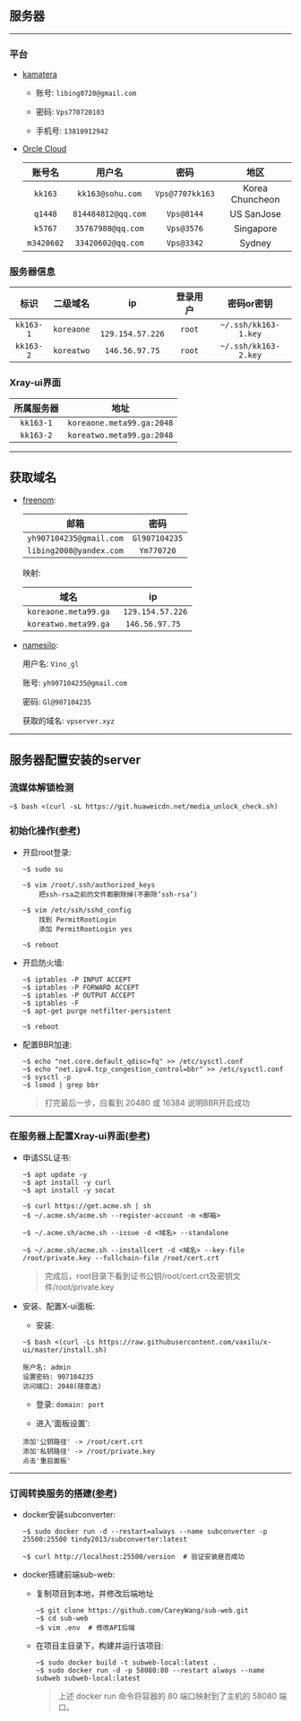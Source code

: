 ## 服务器

- - -

### 平台

* [kamatera](https://console.kamatera.com/)

	* 账号: `libing0720@gmail.com`
	
	* 密码: `Vps770720103`
	
	* 手机号: `13810912942`

* [Orcle Cloud](https://www.oracle.com)

	|账号名|用户名|密码|地区|
	|:--:|:--:|:--:|:--:|
	|`kk163`|`kk163@sohu.com`|`Vps@7707kk163`|Korea Chuncheon|
	|`q1448`|`814484812@qq.com`|`Vps@8144`|US SanJose|
	|`k5767`|`35767988@qq.com`|`Vps@3576`|Singapore|
	|`m3420602`|`33420602@qq.com`|`Vps@3342`|Sydney|

### 服务器信息

|标识|二级域名|ip|登录用户|密码or密钥|
|:--:|:--:|:--:|:--:|:--:|
|`kk163-1`|`koreaone`|`	129.154.57.226`|`root`|`~/.ssh/kk163-1.key`|
|`kk163-2`|`koreatwo`|`146.56.97.75`|`root`|`~/.ssh/kk163-2.key`|

### Xray-ui界面

|所属服务器|地址|
|:--:|:--:|
|`kk163-1`|`koreaone.meta99.ga:2048`|
|`kk163-2`|`koreatwo.meta99.ga:2048`|

- - -

## 获取域名

* [freenom](https://my.freenom.com):

	|邮箱|密码|
	|:--:|:--:|
	|`yh907104235@gmail.com`|`Gl907104235`|
	|`libing2008@yandex.com`|`Ym770720`|

	映射: 
	
	|域名|ip|
	|:--:|:--:|
	|`koreaone.meta99.ga`|`	129.154.57.226`|
	|`koreatwo.meta99.ga`|`146.56.97.75`|

* [namesilo](https://www.namesilo.com):
	
	用户名: `Vino_gl`
	
	账号: `yh907104235@gmail.com`

	密码: `Gl@907104235`

	获取的域名: `vpserver.xyz`
	
- - -

## 服务器配置安装的server

### 流媒体解锁检测

```
~$ bash <(curl -sL https://git.huaweicdn.net/media_unlock_check.sh)
```

### 初始化操作([参考](https://github.com/bigdongdongCLUB/GoodGoodStudyDayDayUp/issues/7))

* 开启root登录:

	```
	~$ sudo su

	~$ vim /root/.ssh/authorized_keys
		把ssh-rsa之前的文件都删除掉(不删除‘ssh-rsa’)

	~$ vim /etc/ssh/sshd_config
		找到 PermitRootLogin
		添加 PermitRootLogin yes

	~$ reboot
	```

* 开启防火墙:

	```
	~$ iptables -P INPUT ACCEPT
	~$ iptables -P FORWARD ACCEPT
	~$ iptables -P OUTPUT ACCEPT
	~$ iptables -F
	~$ apt-get purge netfilter-persistent

	~$ reboot
	```

* 配置BBR加速:

	```
	~$ echo "net.core.default_qdisc=fq" >> /etc/sysctl.conf
	~$ echo "net.ipv4.tcp_congestion_control=bbr" >> /etc/sysctl.conf
	~$ sysctl -p
	~$ lsmod | grep bbr
	```
	> 打完最后一步，应看到 20480 或 16384 说明BBR开启成功

- - -

### 在服务器上配置Xray-ui界面([参考](https://github.com/bigdongdongCLUB/GoodGoodStudyDayDayUp/issues/8))

* 申请SSL证书:
 
	```
	~$ apt update -y
	~$ apt install -y curl
	~$ apt install -y socat
	```

	```
	~$ curl https://get.acme.sh | sh
	~$ ~/.acme.sh/acme.sh --register-account -m <邮箱>

	~$ ~/.acme.sh/acme.sh --issue -d <域名> --standalone

	~$ ~/.acme.sh/acme.sh --installcert -d <域名> --key-file /root/private.key --fullchain-file /root/cert.crt
	```

	> 完成后，root目录下看到证书公钥/root/cert.crt及密钥文件/root/private.key

* 安装、配置X-ui面板:

	* 安装: 

	```
	~$ bash <(curl -Ls https://raw.githubusercontent.com/vaxilu/x-ui/master/install.sh)
	
	账户名: admin
	设置密码: 907104235
	访问端口: 2048(随意选)
	```

	* 登录: `domain: port`

	* 进入'面板设置':
		
	```
	添加'公钥路径' -> /root/cert.crt
	添加'私钥路径' -> /root/private.key
	点击'重启面板'
	```

- - -

### 订阅转换服务的搭建([参考](https://codeswift.top/posts/docker-subscription-converter/))

* docker安装subconverter:

	```
	~$ sudo docker run -d --restart=always --name subconverter -p 25500:25500 tindy2013/subconverter:latest

	~$ curl http://localhost:25500/version  # 验证安装是否成功
	```

* docker搭建前端sub-web:

	* 复制项目到本地，并修改后端地址

		```
		~$ git clone https://github.com/CareyWang/sub-web.git
		~$ cd sub-web
		~$ vim .env  # 修改API后端
		```

	* 在项目主目录下，构建并运行该项目:

		```
		~$ sudo docker build -t subweb-local:latest .
		~$ sudo docker run -d -p 58080:80 --restart always --name subweb subweb-local:latest
		```
		> 上述 docker run 命令将容器的 80 端口映射到了主机的 58080 端口。
